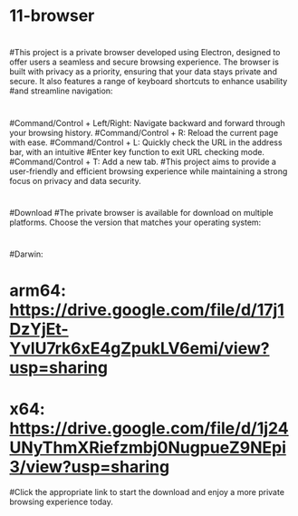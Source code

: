 # 11-browser
#
#This project is a private browser developed using Electron, designed to offer users a seamless and secure browsing experience. The browser is built with privacy as a priority, ensuring that your data stays private and secure. It also features a range of keyboard shortcuts to enhance usability #and streamline navigation:
#
#Command/Control + Left/Right: Navigate backward and forward through your browsing history.
#Command/Control + R: Reload the current page with ease.
#Command/Control + L: Quickly check the URL in the address bar, with an intuitive #Enter key function to exit URL checking mode.
#Command/Control + T: Add a new tab.
#This project aims to provide a user-friendly and efficient browsing experience while maintaining a strong focus on privacy and data security.
#
#Download
#The private browser is available for download on multiple platforms. Choose the version that matches your operating system:
#
#Darwin: 
#        arm64: https://drive.google.com/file/d/17j1DzYjEt-YvlU7rk6xE4gZpukLV6emi/view?usp=sharing
#        x64: https://drive.google.com/file/d/1j24UNyThmXRiefzmbj0NugpueZ9NEpi3/view?usp=sharing 

#Click the appropriate link to start the download and enjoy a more private browsing experience today.
